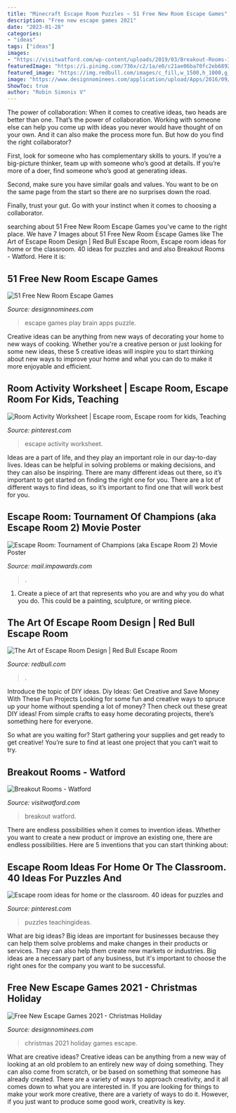 ```yaml
---
title: "Minecraft Escape Room Puzzles ~ 51 Free New Room Escape Games"
description: "Free new escape games 2021"
date: "2023-01-28"
categories:
- "ideas"
tags: ["ideas"]
images:
- "https://visitwatford.com/wp-content/uploads/2019/03/Breakout-Rooms-1.jpg"
featuredImage: "https://i.pinimg.com/736x/c2/1a/e0/c21ae06ba70fc2eb6892ad318a42ffcc.jpg"
featured_image: "https://img.redbull.com/images/c_fill,w_1500,h_1000,g_auto,f_auto,q_auto/redbullcom/2018/11/19/a7b839dd-d2ab-48c6-a97c-2422fae1e6ef/red-bull-escape-room-world-championship"
image: "https://www.designnominees.com/application/upload/Apps/2016/09/51-free-new-room-escape-games-158.jpg"
ShowToc: true
author: "Robin Simonis V"
---
```



The power of collaboration:
When it comes to creative ideas, two heads are better than one. That’s the power of collaboration.
Working with someone else can help you come up with ideas you never would have thought of on your own. And it can also make the process more fun. But how do you find the right collaborator?

First, look for someone who has complementary skills to yours. If you’re a big-picture thinker, team up with someone who’s good at details. If you’re more of a doer, find someone who’s good at generating ideas.

Second, make sure you have similar goals and values. You want to be on the same page from the start so there are no surprises down the road.

Finally, trust your gut. Go with your instinct when it comes to choosing a collaborator.

	

		
searching about 51 Free New Room Escape Games you've came to the right place. We have 7 Images about 51 Free New Room Escape Games like The Art of Escape Room Design | Red Bull Escape Room, Escape room ideas for home or the classroom. 40 ideas for puzzles and and also Breakout Rooms - Watford. Here it is:
		
    
## 51 Free New Room Escape Games

<img loading=lazy src="https://www.designnominees.com/application/upload/Apps/2016/09/51-free-new-room-escape-games-158.jpg" onerror="this.onerror=null;this.src='https://tse2.mm.bing.net/th?id=OIP.FFZhWY8pUMR14c0_P2kujgHaEc&amp;pid=15.1';" alt="51 Free New Room Escape Games">

_Source: designnominees.com_

>escape games play brain apps puzzle. 

	

Creative ideas can be anything from new ways of decorating your home to new ways of cooking. Whether you're a creative person or just looking for some new ideas, these 5 creative ideas will inspire you to start thinking about new ways to improve your home and what you can do to make it more enjoyable and efficient.

    
## Room Activity Worksheet | Escape Room, Escape Room For Kids, Teaching

<img loading=lazy src="https://i.pinimg.com/736x/c2/1a/e0/c21ae06ba70fc2eb6892ad318a42ffcc.jpg" onerror="this.onerror=null;this.src='https://tse3.mm.bing.net/th?id=OIP.2-oEkGmpYqN8kWsmPoCT-wHaFu&amp;pid=15.1';" alt="Room Activity Worksheet | Escape room, Escape room for kids, Teaching">

_Source: pinterest.com_

>escape activity worksheet. 

	

Ideas are a part of life, and they play an important role in our day-to-day lives. Ideas can be helpful in solving problems or making decisions, and they can also be inspiring. There are many different ideas out there, so it’s important to get started on finding the right one for you. There are a lot of different ways to find ideas, so it’s important to find one that will work best for you.

    
## Escape Room: Tournament Of Champions (aka Escape Room 2) Movie Poster

<img loading=lazy src="http://mail.impawards.com/2021/posters/escape_room_tournament_of_champions_ver2.jpg" onerror="this.onerror=null;this.src='https://tse3.mm.bing.net/th?id=OIP.G9dQ7vH9WDw6nhHbHbZIjgHaKq&amp;pid=15.1';" alt="Escape Room: Tournament of Champions (aka Escape Room 2) Movie Poster">

_Source: mail.impawards.com_

>. 

	

1. Create a piece of art that represents who you are and why you do what you do. This could be a painting, sculpture, or writing piece. 

    
## The Art Of Escape Room Design | Red Bull Escape Room

<img loading=lazy src="https://img.redbull.com/images/c_fill,w_1500,h_1000,g_auto,f_auto,q_auto/redbullcom/2018/11/19/a7b839dd-d2ab-48c6-a97c-2422fae1e6ef/red-bull-escape-room-world-championship" onerror="this.onerror=null;this.src='https://tse4.mm.bing.net/th?id=OIP.dYYTgUgFCykTmXyymD68qQHaE8&amp;pid=15.1';" alt="The Art of Escape Room Design | Red Bull Escape Room">

_Source: redbull.com_

>. 

	

Introduce the topic of DIY ideas.
Diy Ideas: Get Creative and Save Money With These Fun Projects
Looking for some fun and creative ways to spruce up your home without spending a lot of money? Then check out these great DIY ideas! From simple crafts to easy home decorating projects, there’s something here for everyone.

So what are you waiting for? Start gathering your supplies and get ready to get creative! You’re sure to find at least one project that you can’t wait to try.

    
## Breakout Rooms - Watford

<img loading=lazy src="https://visitwatford.com/wp-content/uploads/2019/03/Breakout-Rooms-1.jpg" onerror="this.onerror=null;this.src='https://tse3.mm.bing.net/th?id=OIP.m6dDzHbsKnfswpIOOdZTEgHaE8&amp;pid=15.1';" alt="Breakout Rooms - Watford">

_Source: visitwatford.com_

>breakout watford. 

	

There are endless possibilities when it comes to invention ideas. Whether you want to create a new product or improve an existing one, there are endless possibilities. Here are 5 inventions that you can start thinking about: 

    
## Escape Room Ideas For Home Or The Classroom. 40 Ideas For Puzzles And

<img loading=lazy src="https://i.pinimg.com/736x/50/d7/cb/50d7cbf3636726768aabe0d0a57975f1.jpg" onerror="this.onerror=null;this.src='https://tse3.mm.bing.net/th?id=OIP.7oHXVflfhAfuAz7D6uIffAAAAA&amp;pid=15.1';" alt="Escape room ideas for home or the classroom. 40 ideas for puzzles and">

_Source: pinterest.com_

>puzzles teachingideas. 

	

What are big ideas?
Big ideas are important for businesses because they can help them solve problems and make changes in their products or services. They can also help them create new markets or industries. Big ideas are a necessary part of any business, but it's important to choose the right ones for the company you want to be successful.

    
## Free New Escape Games 2021 - Christmas Holiday

<img loading=lazy src="https://www.designnominees.com/application/upload/Apps/2020/12/free-new-escape-games-2021-christmas-holiday-45.png" onerror="this.onerror=null;this.src='https://tse2.mm.bing.net/th?id=OIP.4KB9kOHfYy4Qu5GFQciTzgHaEc&amp;pid=15.1';" alt="Free New Escape Games 2021 - Christmas Holiday">

_Source: designnominees.com_

>christmas 2021 holiday games escape. 

	

What are creative ideas?
Creative ideas can be anything from a new way of looking at an old problem to an entirely new way of doing something. They can also come from scratch, or be based on something that someone has already created. There are a variety of ways to approach creativity, and it all comes down to what you are interested in. If you are looking for things to make your work more creative, there are a variety of ways to do it. However, if you just want to produce some good work, creativity is key.

